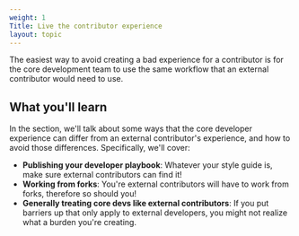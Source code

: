 ```yaml
---
weight: 1
Title: Live the contributor experience
layout: topic
---
```

The easiest way to avoid creating a bad experience for a contributor is for the core development team to use the same workflow that an external contributor would need to use.

## What you'll learn

In the section, we'll talk about some ways that the core developer experience
can differ from an external contributor's experience, and how to avoid those
differences. Specifically, we'll cover:

* **Publishing your developer playbook**: Whatever your style guide is, make
  sure external contributors can find it!
* **Working from forks**: You're external contributors will have to work from
  forks, therefore so should you!
* **Generally treating core devs like external contributors**: If you put
  barriers up that only apply to external developers, you might not realize what a
  burden you're creating.
